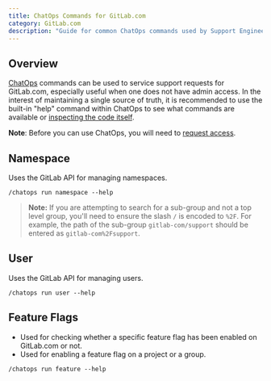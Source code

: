 ```yaml
---
title: ChatOps Commands for GitLab.com
category: GitLab.com
description: "Guide for common ChatOps commands used by Support Engineering"
---
```


## Overview

[ChatOps](https://gitlab.com/gitlab-com/chatops/) commands can be used to service support requests for GitLab.com, especially useful when one does not have admin access. In the interest of maintaining a single source of truth, it is recommended to use the built-in "help" command within ChatOps to see what commands are available or [inspecting the code itself](https://gitlab.com/gitlab-com/chatops/-/tree/master/lib/chatops/commands).

**Note**: Before you can use ChatOps, you will need to [request access](https://docs.gitlab.com/ee/development/chatops_on_gitlabcom.html#requesting-access).

## Namespace

Uses the GitLab API for managing namespaces.

`/chatops run namespace --help`

> **Note:**
If you are attempting to search for a sub-group and not a top level group, you'll need to ensure the slash `/` is encoded to `%2F`. For example, the path of the sub-group `gitlab-com/support` should be entered as `gitlab-com%2Fsupport`.

## User

Uses the GitLab API for managing users.

`/chatops run user --help`

## Feature Flags

- Used for checking whether a specific feature flag has been enabled on GitLab.com or not.
- Used for enabling a feature flag on a project or a group.

`/chatops run feature --help`
